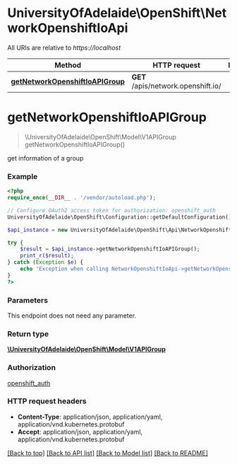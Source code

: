 # UniversityOfAdelaide\OpenShift\NetworkOpenshiftIoApi

All URIs are relative to *https://localhost*

Method | HTTP request | Description
------------- | ------------- | -------------
[**getNetworkOpenshiftIoAPIGroup**](NetworkOpenshiftIoApi.md#getNetworkOpenshiftIoAPIGroup) | **GET** /apis/network.openshift.io/ | 


# **getNetworkOpenshiftIoAPIGroup**
> \UniversityOfAdelaide\OpenShift\Model\V1APIGroup getNetworkOpenshiftIoAPIGroup()



get information of a group

### Example
```php
<?php
require_once(__DIR__ . '/vendor/autoload.php');

// Configure OAuth2 access token for authorization: openshift_auth
UniversityOfAdelaide\OpenShift\Configuration::getDefaultConfiguration()->setAccessToken('YOUR_ACCESS_TOKEN');

$api_instance = new UniversityOfAdelaide\OpenShift\Api\NetworkOpenshiftIoApi(new \Http\Adapter\Guzzle6\Client());

try {
    $result = $api_instance->getNetworkOpenshiftIoAPIGroup();
    print_r($result);
} catch (Exception $e) {
    echo 'Exception when calling NetworkOpenshiftIoApi->getNetworkOpenshiftIoAPIGroup: ', $e->getMessage(), PHP_EOL;
}
?>
```

### Parameters
This endpoint does not need any parameter.

### Return type

[**\UniversityOfAdelaide\OpenShift\Model\V1APIGroup**](../Model/V1APIGroup.md)

### Authorization

[openshift_auth](../../README.md#openshift_auth)

### HTTP request headers

 - **Content-Type**: application/json, application/yaml, application/vnd.kubernetes.protobuf
 - **Accept**: application/json, application/yaml, application/vnd.kubernetes.protobuf

[[Back to top]](#) [[Back to API list]](../../README.md#documentation-for-api-endpoints) [[Back to Model list]](../../README.md#documentation-for-models) [[Back to README]](../../README.md)

